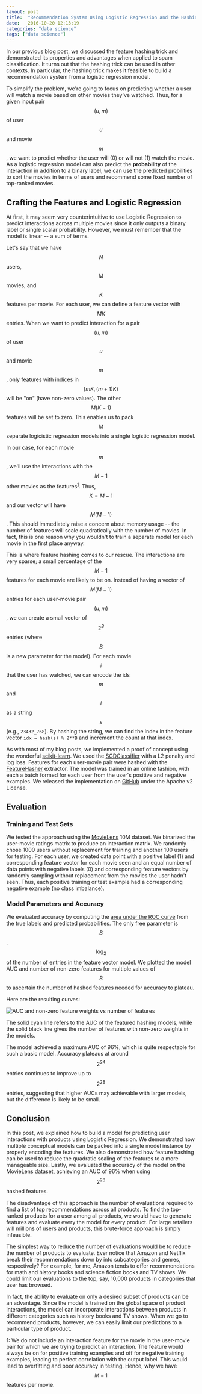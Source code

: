 ```yaml
---
layout: post
title:  "Recommendation System Using Logistic Regression and the Hashing Trick"
date:   2016-10-20 12:13:19
categories: "data science"
tags: ["data science"]
---
```

In our previous blog post, we discussed the feature hashing trick and demonstrated its properties and advantages when applied to spam classification.  It turns out that the hashing trick can be used in other contexts. In particular, the hashing trick makes it feasible to build a recommendation system from a logistic regression model.

To simplify the problem, we're going to focus on predicting whether a user will watch a movie based on other movies they've watched.  Thus, for a given input pair $$(u, m)$$ of user $$u$$ and movie $$m$$, we want to predict whether the user will (0) or will not (1) watch the movie.  As a logistic regression model can also predict the **probability** of the interaction in addition to a binary label, we can use the predicted probilities to sort the movies in terms of users and recommend some fixed number of top-ranked movies.

## Crafting the Features and Logistic Regression
At first, it may seem very counterintuitive to use Logistic Regression to predict interactions across multiple movies since it only outputs a binary label or single scalar probability.  However, we must remember that the model is linear -- a sum of terms.

Let's say that we have $$N$$ users, $$M$$ movies, and $$K$$ features per movie.  For each user, we can define a feature vector with $$MK$$ entries.  When we want to predict interaction for a pair $$(u, m)$$ of user $$u$$ and movie $$m$$, only features with indices in $$[mK, (m+1)K)$$ will be "on" (have non-zero values).  The other $$M(K-1)$$ features will be set to zero.  This enables us to pack $$M$$ separate logicistic regression models into a single logistic regression model.

In our case, for each movie $$m$$, we'll use the interactions with the $$M-1$$ other movies as the features<sup>[1](#no-self-feature)</sup>.  Thus, $$K=M-1$$ and our vector will have $$M(M-1)$$.  This should immediately raise a concern about memory usage -- the number of features will scale quadratically with the number of movies.  In fact, this is one reason why you wouldn't to train a separate model for each movie in the first place anyway.

This is where feature hashing comes to our rescue.  The interactions are very sparse; a small percentage of the $$M-1$$ features for each movie are likely to be on.  Instead of having a vector of $$M(M-1)$$ entries for each user-movie pair $$(u, m)$$, we can create a small vector of $$2^B$$ entries (where $$B$$ is a new parameter for the model).  For each movie $$i$$ that the user has watched, we can encode the ids $$m$$ and $$i$$ as a string $$s$$ (e.g., `23432_768`). By hashing the string, we can find the index in the feature vector `idx = hash(s) % 2**B` and increment the count at that index.

As with most of my blog posts, we implemented a proof of concept using the wonderful [scikit-learn](http://scikit-learn.org/stable/).  We used the [SGDClassifier](http://scikit-learn.org/stable/modules/generated/sklearn.linear_model.SGDClassifier.html) with a L2 penalty and log loss.  Features for each user-movie pair were hashed with the [FeatureHasher](http://scikit-learn.org/stable/modules/generated/sklearn.feature_extraction.FeatureHasher.html) extractor.  The model was trained in an online fashion, with each a batch formed for each user from the user's positive and negative examples. We released the implementation on [GitHub](https://github.com/rnowling/rec-sys-experiments) under the Apache v2 License.

## Evaluation

### Training and Test Sets
We tested the approach using the [MovieLens](http://grouplens.org/datasets/movielens/) 10M dataset.  We binarized the user-movie ratings matrix to produce an interaction matrix.  We randomly chose 1000 users without replacement for training and another 100 users for testing.  For each user, we created data point with a positive label (1) and corresponding feature vector for each movie seen and an equal number of data points with negative labels (0) and corresponding feature vectors by randomly sampling without replacement from the movies the user hadn't seen. Thus, each positive training or test example had a corresponding negative example (no class imbalance).

### Model Parameters and Accuracy
We evaluated accuracy by computing the [area under the ROC curve](http://scikit-learn.org/stable/modules/generated/sklearn.metrics.roc_auc_score.html) from the true labels and predicted probabilities.  The only free parameter is $$B$$, $$\log_2$$ of the number of entries in the feature vector model. We plotted the model AUC and number of non-zero features for multiple values of $$B$$ to ascertain the number of hashed features needed for accuracy to plateau.

Here are the resulting curves:

![AUC and non-zero feature weights vs number of features](/images/lr_hashing_recsys/lr_hashing_auc_nnzs.png)

The solid cyan line refers to the AUC of the featured hashing models, while the solid black line gives the number of features with non-zero weights in the models.

The model achieved a maximum AUC of 96%, which is quite respectable for such a basic model.  Accuracy plateaus at around $$2^{24}$$ entries continues to improve up to $$2^{28}$$ entries, suggesting that higher AUCs may achievable with larger models, but the difference is likely to be small.

## Conclusion
In this post, we explained how to build a model for predicting user interactions with products using Logistic Regression.  We demonstrated how multiple conceptual models can be packed into a single model instance by properly encoding the features.  We also demonstrated how feature hashing can be used to reduce the quadratic scaling of the features to a more manageable size.  Lastly, we evaluated the accuracy of the model on the MovieLens dataset, achieving an AUC of 96% when using $$2^{28}$$ hashed features.

The disadvantage of this approach is the number of evaluations required to find a list of top recommendations across all products. To find the top-ranked products for a user among all products,  we would have to generate features and evaluate every the model for every product.  For large retailers will millions of users and products, this brute-force approach is simply infeasible.

The simplest way to reduce the number of evaluations would be to reduce the number of products to evaluate.  Ever notice that Amazon and Netflix break their recommendations down by into subcategories and genres, respectively?  For example, for me, Amazon tends to offer recommendations for math and history books and science fiction books and TV shows.  We could limit our evaluations to the top, say, 10,000 products in categories that user has browsed.

In fact, the ability to evaluate on only a desired subset of products can be an advantage.  Since the model is trained on the global space of product interactions, the model can incorporate interactions between products in different categories such as history books and TV shows.  When we go to recommend products, however, we can easily limit our predictions to a particular type of product.

<a name="no-self-feature">1</a>: We do not include an interaction feature for the movie in the user-movie pair for which we are trying to predict an interaction.  The feature would always be on for positive training examples and off for negative training examples, leading to perfect correlation with the output label.  This would lead to overfitting and poor accuracy in testing.  Hence, why we have $$M-1$$ features per movie.
